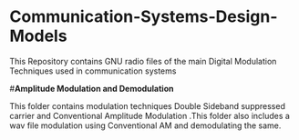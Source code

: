 # Communication-Systems-Design-Models
This Repository contains GNU radio files of the main Digital Modulation Techniques used in communication systems

#__Amplitude Modulation and Demodulation__

This folder contains modulation techniques Double Sideband suppressed carrier and Conventional Amplitude Modulation .This folder also includes a wav file modulation using Conventional AM and demodulating the same. 

